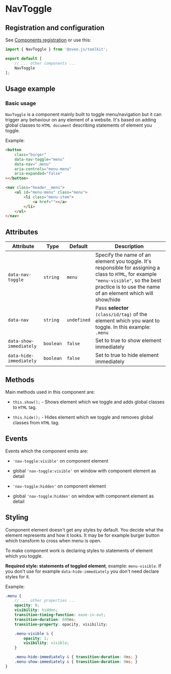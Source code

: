 # NavToggle

## Registration and configuration

See [Components registration](/docs/registration.md#components) or use this:

```ts
import { NavToggle } from '@ovee.js/toolkit';

export default [
    // ... other components ...
    NavToggle
];
```

## Usage example

### Basic usage

`NavToggle` is a component mainly built to toggle menu/navigation but it can trigger any behaviour on any element of a website. It's based on adding global classes to `HTML document` describing statements of element you toggle.

Example:

```html
<button
    class="burger"
    data-nav-toggle="menu"
    data-nav=".menu"
    aria-controls="menu-menu"
    aria-expanded="false"
></button>

<nav class="header__menu">
    <ul id="menu-menu" class="menu">
        <li class="menu-item">
            <a href=""></a>
        </li>
    </ul>
</nav>
```

## Attributes

| Attribute | Type | Default | Description |
| --- | --- | --- | --- |
| `data-nav-toggle` | `string` | `menu` | Specify the name of an element you toggle. It's responsible for assigning a class to `HTML`, for example `"menu-visible"`, so the best practice is to use the name of an element which will show/hide |
| `data-nav` | `string` | `undefined` | Pass **selector** `(class/id/tag)` of the element which you want to toggle. In this example: `.menu` |
| `data-show-immediately` | `boolean` | `false` | Set to true to show element immediately |
| `data-hide-immediately` | `boolean` | `false` | Set to true to hide element immediately |

## Methods

Main methods used in this component are:

- `this.show();` - Shows element which we toggle and adds global classes to `HTML` tag.

- `this.hide();` - Hides element which we toggle and removes global classes from `HTML` tag.

## Events

Events which the component emits are:

- `'nav-toggle:visible'` on component element

- global `'nav-toggle:visible'` on window with component element as detail

- `'nav-toggle:hidden'` on component element

- global `'nav-toggle:hidden'` on window with component element as detail


## Styling

Component element doesn't get any styles by default. You decide what the element represents and how it looks.
It may be for example burger button which transform to cross when menu is open.

To make component work is declaring styles to statements of element which you toggle. 

**Required style: statements of toggled element**, example: `menu-visible`. If you don't use for example `data-hide-immediately` you don't need declare styles for it.

Example:
```scss
.menu {
    // ... other properties ...
    opacity: 0;
    visibility: hidden;
	transition-timing-function: ease-in-out;
	transition-duration: 600ms;
	transition-property: opacity, visibility;

    .menu-visible & {
        opacity: 1;
        visibility: visible;
    }

    .menu-hide-immediately & { transition-duration: 0ms; }
    .menu-show-immediately & { transition-duration: 0ms; }
}
```
